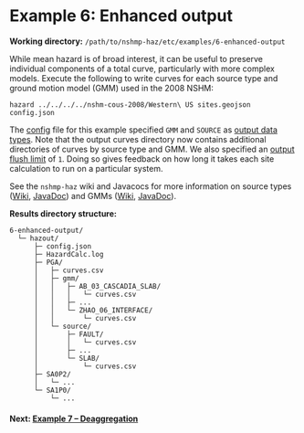 # Example 6: Enhanced output

__Working directory:__ `/path/to/nshmp-haz/etc/examples/6-enhanced-output`

While mean hazard is of broad interest, it can be useful to preserve individual components of a
total curve, particularly with more complex models. Execute the following to write curves for
each source type and ground motion model (GMM) used in the 2008 NSHM:

```Shell
hazard ../../../../nshm-cous-2008/Western\ US sites.geojson config.json
```

The [config](https://github.com/usgs/nshmp-haz/blob/master/etc/examples/6-enhanced-output/config.json)
file for this example specified `GMM` and `SOURCE` as
[output data types](https://github.com/usgs/nshmp-haz/wiki/configuration#calculation-configuration-parameters).
 Note that the output curves directory now contains additional directories of curves by source
 type and GMM. We also specified an
 [output flush limit](https://github.com/usgs/nshmp-haz/wiki/configuration#calculation-configuration-parameters)
  of `1`. Doing so gives feedback on how long it takes each site calculation to run on a particular system.

See the `nshmp-haz` wiki and Javacocs for more information on source types
([Wiki](https://github.com/usgs/nshmp-haz/wiki/source-types),
[JavaDoc](http://usgs.github.io/nshmp-haz/javadoc/index.html?gov/usgs/earthquake/nshmp/eq/model/SourceType.html))
 and GMMs ([Wiki](https://github.com/usgs/nshmp-haz/wiki/ground-motion-models),
  [JavaDoc](http://usgs.github.io/nshmp-haz/javadoc/index.html?gov/usgs/earthquake/nshmp/gmm/Gmm.html)).

__Results directory structure:__

```text
6-enhanced-output/
  └─ hazout/
      ├─ config.json
      ├─ HazardCalc.log
      ├─ PGA/
      │   ├─ curves.csv
      │   ├─ gmm/
      │   │   ├─ AB_03_CASCADIA_SLAB/
      │   │   │   └─ curves.csv
      │   │   ├─ ...
      │   │   └─ ZHAO_06_INTERFACE/
      │   │       └─ curves.csv
      │   └─ source/
      │       ├─ FAULT/
      │       │   └─ curves.csv
      │       ├─ ...
      │       └─ SLAB/
      │           └─ curves.csv
      ├─ SA0P2/
      │   └─ ...
      └─ SA1P0/
          └─ ...
```

<!-- markdownlint-disable MD001 -->
#### Next: [Example 7 – Deaggregation](../7-deaggregation)
